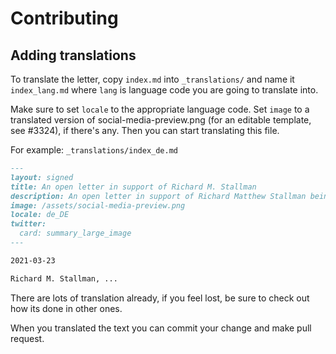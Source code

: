 # Contributing

## Adding translations

To translate the letter, copy `index.md` into `_translations/`
and name it `index_lang.md` where `lang` is language code you are going to translate into.

Make sure to set `locale` to the appropriate language code. Set `image` to a translated version of social-media-preview.png (for an editable template, see #3324), if there's any. Then you can start translating this file.

For example: `_translations/index_de.md`

```md
---
layout: signed
title: An open letter in support of Richard M. Stallman
description: An open letter in support of Richard Matthew Stallman being reinstated by the Free Software Foundation
image: /assets/social-media-preview.png
locale: de_DE
twitter:
  card: summary_large_image
---

2021-03-23

Richard M. Stallman, ...
```

There are lots of translation already, if you feel lost, be sure to check out how its done in other ones.

When you translated the text you can commit your change and make pull request.
